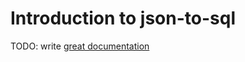 # Introduction to json-to-sql

TODO: write [great documentation](http://jacobian.org/writing/what-to-write/)